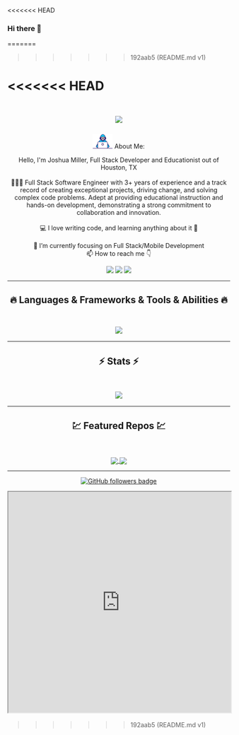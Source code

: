 <<<<<<< HEAD
### Hi there 👋

=======
>>>>>>> 192aab5 (README.md v1)
<!--
**JoshuaMillerCode/JoshuaMillerCode** is a ✨ _special_ ✨ repository because its `README.md` (this file) appears on your GitHub profile.

Here are some ideas to get you started:

- 🔭 I’m currently working on ...
- 🌱 I’m currently learning ...
- 👯 I’m looking to collaborate on ...
- 🤔 I’m looking for help with ...
- 💬 Ask me about ...
- 📫 How to reach me: ...
- 😄 Pronouns: ...
- ⚡ Fun fact: ...
-->
<<<<<<< HEAD
=======
<!--<img align="right" src="https://visitor-badge.laobi.icu/badge?page_id=HalemoGPA/HalemoGPA" alt="HalemoGPA"> -->
<!-- ![Typing SVG](https://readme-typing-svg.herokuapp.com?center=true&lines=This+is+HalemoGPA;Nice+to+meet+you+%F0%9F%91%8B) -->

<h1 align="center">
  <a href="https://git.io/typing-svg">
    <img src="https://readme-typing-svg.herokuapp.com/?lines=Hey!+I'm+JoshuaMillerCode;Nice+to+meet+you+%F0%9F%91%8B&center=true&size=30&width=500">
  </a>
</h1>
<p align="center">
<img src='./images/Developer.gif' alt='developer gif' width=45px>  About Me:
</p>

<p align="center">
  Hello, I'm Joshua Miller, Full Stack Developer and Educationist out of Houston, TX
  <br>
  <br>
  👨🏻‍💻 Full Stack Software Engineer with 3+ years of experience and a track record of creating exceptional projects, driving change, and solving complex code problems. Adept at providing educational instruction and hands-on development,
demonstrating a strong commitment to collaboration and innovation.
  <br>
  <br>
  💻 I love writing code, and learning anything about it 🤯
  <br>
   <br>
  📱 I’m currently focusing on Full Stack/Mobile Development 
  <br>
  📫 How to reach me 👇
</p>
<p align="center"> 
<a href="https://www.linkedin.com/in/joshuamillerdev/"><img src="https://img.shields.io/badge/linkedin-%230077B5.svg?&style=for-the-badge&logo=linkedin&logoColor=white" height=23></a> <a href="mailto:millerjoshua737@gmail.com"><img src="https://img.shields.io/badge/Gmail-D14836?style=for-the-badge&logo=gmail&logoColor=white" height=23></a>
 <a href="https://joshuarmiller.dev"><img src="https://img.shields.io/badge/Portfolio-255E63?style=for-the-badge&logo=About.me&logoColor=white
 " height=23></a>
  <!--  <a href="http://wa.me//201010147580"><img src="https://img.shields.io/badge/WhatsApp-25D366?style=for-the-badge&logo=whatsapp&logoColor=white" height=23></a> --> 
   <!-- <a href="https://twitter.com/HalemoGPA"><img src="https://img.shields.io/badge/Twitter-222222?style=for-the-badge&logo=twitter&logoColor=white" height=23></a> -->
<!--   <a href="https://github.com/HalemoGPA/"><img src="https://img.shields.io/badge/GitHub-100000?style=for-the-badge&logo=github&logoColor=white" height=23></a> -->
 <!--  <a href="https://www.youtube.com/watch?v=p0uAJ6Eu4Rs"><img src="https://img.shields.io/badge/YouTube-FF0000?style=for-the-badge&logo=youtube&logoColor=white" height=23></a> -->
  <!-- <a href="https://t.me/HalemoGPA"><img src="https://img.shields.io/badge/Telegram-2CA5E0?style=for-the-badge&logo=telegram&logoColor=white" height=23></a> <a href="https://curiouscat.live/HalemoGPA"><img src="https://img.shields.io/badge/Curious%20Cat-ff5c00?style=for-the-badge&logo=curiouscat&logoColor=white" height=23></a>  <a href="https://codeforces.com/profile/HGPA"><img src="https://img.shields.io/badge/codeforces-%234566B5.svg?&style=for-the-badge&logo=codeforces&logoColor=white" height=23></a> -->
  </p>
<hr>
<h2 align="center">🔥 Languages & Frameworks & Tools & Abilities 🔥</h2><br>
<p align="center">
<!--   <code><img title="C" height="25" src="images/c.svg"></code> -->
  <!-- <img title="C++" height="25" src="images/cpp.svg"></code> -->
 
<!--   <code><img title="C#" height="25" src="images/cSharp.svg"></code> -->
  <!-- <img title="Python" height="25" src="images/python-original.svg"> -->
  <!-- <img title="Numpy" height="25" src="images/numpy.svg"> -->
  <!-- <img title="Pandas" height="25" src="images/pandas.svg">
  <img title="Matplotlib" height="25" src="images/matplotlib.svg">
  <img title="Seaborn" height="25" src="images/seaborn.svg">
  <img title="Scikit Learn" height="25" src="images/Scikit_learn.svg"> -->
   <!-- <img title="React" height="25" src="images/react-original.svg">
    <img title="Redux" height="25" src="images/redux.svg">
  <img title="HTML5" height="25" src="images/html5.svg"> 
  <img title="CSS" height="25" src="images/css.svg">
  <img title="Javascript" height="25" src="images/javascript.svg">
  <img title="JSON" height="25" src="images/json.svg">
  <img title="Git" height="25" src="images/git-original.svg">
  <img title="GitHub" height="25" src="images/github.svg">
  <img title="Visual Studio Code" height="25" src="images/vscode.png"> -->
  <p align="center">
  <a href="https://skillicons.dev">
    <img src="https://skillicons.dev/icons?i=git,react,nextjs,graphql,redux,js,html,css,nodejs,express,postman,docker,kubernetes,vscode&perline=7" />
  </a>
</p>
  
  
  <!-- <img title="Problem Solving" height="25" src="images/problemSolving.png"> -->
<!--   <code><img title="Microsoft Visual Studio" height="25" src="images/visualstudio.png"></code> -->
</p>
<hr>

<h2 align="center">⚡ Stats ⚡</h2>
<br>



<p align="center">
<a href="https://github.com/JoshuaMillerCode/">
      <img width=325  src="https://github-readme-stats.vercel.app/api/top-langs/?username=JoshuaMillerCode&hide=c%23,powershell,Mathematica,Ruby,Objective-C,Objective-C%2b%2b,Cuda&title_color=61dafb&text_color=ffffff&icon_color=61dafb&bg_color=20232a&langs_count=8&layout=compact&border_color=61dafb" />
 </a>
</p>

<hr>
<h2 align="center">💹 Featured Repos 💹</h2>
<br>
<p align="center">
<a href="https://github.com/JoshuaMillerCode/node-backend-starter/">
  <img width=300 align="center" src="https://github-readme-stats.vercel.app/api/pin/?username=JoshuaMillerCode&repo=node-backend-starter&title_color=ffffff&text_color=c9cacc&icon_color=2bbc8a&bg_color=1d1f21" />
</a>   
  
<a href="https://github.com/JoshuaMillerCode/bookanook-backend/">
  <img width=300 align="center" src="https://github-readme-stats.vercel.app/api/pin/?username=JoshuaMillerCode&repo=bookanook-backend&title_color=ffffff&text_color=c9cacc&icon_color=2bbc8a&bg_color=1d1f21" />
</a>    
<!-- <a href="https://github.com/calvin-fair/FOMO/">
  <img width=300 align="center" src="https://github-readme-stats.vercel.app/api/pin/?username=calvin-fair&repo=FOMO&title_color=ffffff&text_color=c9cacc&icon_color=2bbc8a&bg_color=1d1f21" />
</a>    -->

</p>

<hr>
<!-- <p align="center">
  <a href="https://www.buymeacoffee.com/HalemoGPA" target="_blank" ><img src="https://www.buymeacoffee.com/assets/img/custom_images/orange_img.png" alt="HalemoGPA buy me a coffee" width="230"></a>
</p> -->

<!--
<p  align="center">
<img src="https://visitor-badge.laobi.icu/badge?page_id=HalemoGPA/HalemoGPA" alt="HalemoGPA"/>       
</p>
-->
<p align="center">
  <a href="https://www.github.com/HalemoGPA" target="_blank" rel="noreferrer"><img src="https://img.shields.io/github/followers/JoshuaMillerCode?logo=github&style=for-the-badge&color=282b2f&labelColor=0d1117" alt="GitHub followers badge" /></a>
</p>

<iframe src="https://joshuarmiller.dev/assets/Joshua-Miller-Full%20Stack%20Software%20Engineer.pdf" width=100% height=500></iframe>

>>>>>>> 192aab5 (README.md v1)
